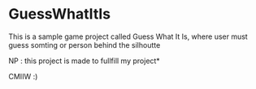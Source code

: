 # GuessWhatItIs #

This is a sample game project called Guess What It Is, where user must guess somting or person behind the silhoutte

NP : this project is made to fullfill my project*

CMIIW :)
